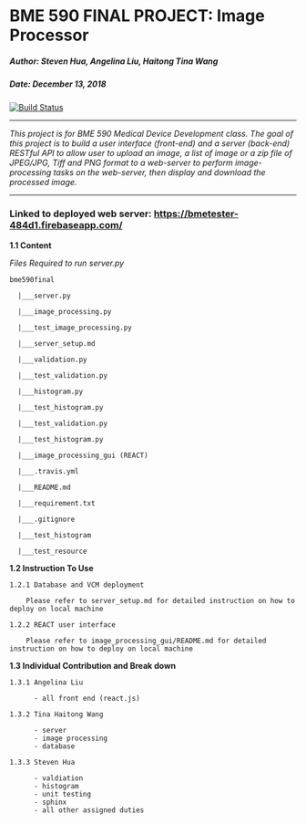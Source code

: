 # BME 590 FINAL PROJECT: Image Processor 

##### Author: Steven Hua, Angelina Liu, Haitong Tina Wang 
##### Date: December 13, 2018 

[![Build Status](https://travis-ci.org/Geli25/bme590final.svg?branch=master)](https://travis-ci.org/Geli25/bme590final)


----

_This project is for BME 590 Medical Device Development class. The goal of this project 
is to build a user interface (front-end) and a server (back-end) RESTful API to allow 
user to upload an image, a list of image or a zip file of JPEG/JPG, Tiff and PNG format to
a web-server to perform image-processing tasks on the web-server, then display and download 
the processed image._

----

### Linked to deployed web server: https://bmetester-484d1.firebaseapp.com/

**1.1 Content**

_Files Required to run server.py_ 


`bme590final` 
    
      |___server.py
 
      |___image_processing.py 
      
      |___test_image_processing.py 
  
      |___server_setup.md

      |___validation.py
 
      |___test_validation.py 
  
      |___histogram.py 
      
      |___test_histogram.py 
      
      |___test_validation.py
      
      |___test_histogram.py  
      
      |___image_processing_gui (REACT)     
      
      |___.travis.yml
      
      |___README.md
      
      |___requirement.txt
      
      |___.gitignore
      
      |___test_histogram
      
      |___test_resource 
      

**1.2 Instruction To Use**

    1.2.1 Database and VCM deployment 
        
        Please refer to server_setup.md for detailed instruction on how to deploy on local machine 
        
    1.2.2 REACT user interface
        
        Please refer to image_processing_gui/README.md for detailed instruction on how to deploy on local machine 

**1.3 Individual Contribution and Break down**

    1.3.1 Angelina Liu 
    
          - all front end (react.js)
          
    1.3.2 Tina Haitong Wang 
    
          - server
          - image processing
          - database 
          
    1.3.3 Steven Hua 
        
          - valdiation 
          - histogram 
          - unit testing 
          - sphinx 
          - all other assigned duties 
          
    
